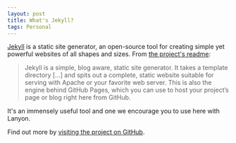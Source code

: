 ```yaml
---
layout: post
title: What's Jekyll?
tags: Personal
---
```


[Jekyll](http://jekyllrb.com) is a static site generator, an open-source tool for creating simple yet powerful websites of all shapes and sizes. From [the project's readme](https://github.com/mojombo/jekyll/blob/master/README.markdown):

  > Jekyll is a simple, blog aware, static site generator. It takes a template directory [...] and spits out a complete, static website suitable for serving with Apache or your favorite web server. This is also the engine behind GitHub Pages, which you can use to host your project’s page or blog right here from GitHub.

<!--- excerpt -->

It's an immensely useful tool and one we encourage you to use here with Lanyon.

Find out more by [visiting the project on GitHub](https://github.com/mojombo/jekyll).
